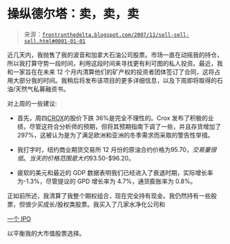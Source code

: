 <!--yml

类别：未分类

日期：2024 年 05 月 12 日 23:41:49

-->

# 操纵德尔塔：卖，卖，卖

> 来源：[`frontrunthedelta.blogspot.com/2007/11/sell-sell-sell.html#0001-01-01`](https://frontrunthedelta.blogspot.com/2007/11/sell-sell-sell.html#0001-01-01)

近几天内，我抛售了我的波音和加拿大石油公司股票。市场一直在动摇我的持仓，所以我打算守势一段时间，利用这段时间来寻找更有利可图的私人投资。最近，我和一家旨在在未来 12 个月内清算他们的矿产权的投资者团体签订了合同，这将占用大部分我的时间。我稍后将发布该项目的更多详细信息，以及下周即将取得的石油/天然气私募融资书。

对上周的一些建议:

+   首先，周四[CROX](http://stockcharts.com/h-sc/ui?s=crox)的股价下跌 36%是完全不理性的。Crox 发布了积极的业绩，尽管这符合分析师的预期，但将其预期指南下调了一些，并且存货增加了 297%，这被认为是为了满足欧洲和亚洲的冬季需求而采取的警告性举措。

+   我打字时，纽约商业期货交易所 12 月份的原油合约价格为$95.70，交易量很低。当天的价格范围是大约$93.50-$96.20。 

+   疲软的美元和最近的 GDP 数据表明我们已经进入了衰退时期，实际增长率为-1.3%，尽管提议的 GPD 增长率为 4.7%，通货膨胀率为 0.8%。

正如前所述，我清算了我整个期权组合，现在完全持有现金。我仍然持有一些股票，但很少买成长/股权类股票。我买入了几家水净化公司和

[一个 IPO](http://stockcharts.com/h-sc/ui?s=cvi&p=D&b=5&g=0&id=0)

以平衡我的大市值股票选择。
